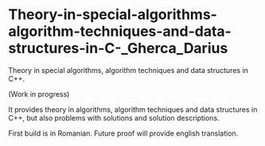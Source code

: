 # Theory-in-special-algorithms-algorithm-techniques-and-data-structures-in-C-_Gherca_Darius
Theory in special algorithms, algorithm techniques and data structures in C++.

(Work in progress)

It provides theory in algorithms, algorithm techniques and data structures in C++, but also problems with solutions and solution descriptions.

First build is in Romanian. Future proof will provide english translation.
